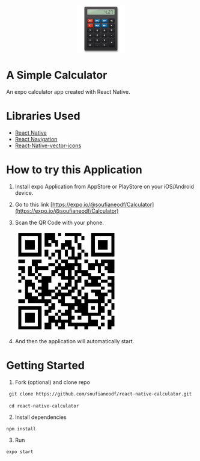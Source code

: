 <p align="center">
  <img src="./assets/logo.png" />
</p>

# A Simple Calculator
An expo calculator app created with React Native.

# Libraries Used
* [React Native](https://github.com/facebook/react-native)
* [React Navigation](https://reactnavigation.org/)
* [React-Native-vector-icons](https://github.com/oblador/react-native-vector-icons)

# How to try this Application

1. Install expo Application from AppStore or PlayStore on your iOS/Android device.
2. Go to this link [https://expo.io/@soufianeodf/Calculator](https://expo.io/@soufianeodf/Calculator)
3. Scan the QR Code with your phone.

    ![Markdown Logo](assets/qr-code.png)

4. And then the application will automatically start.


# Getting Started
1. Fork (optional) and clone repo
```
 git clone https://github.com/soufianeodf/react-native-calculator.git

 cd react-native-calculator
```
2. Install dependencies
```
npm install
```
3. Run
```
expo start
```
